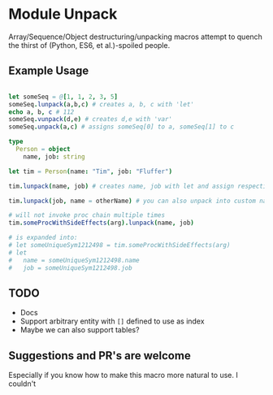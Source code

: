 # Module Unpack

Array/Sequence/Object destructuring/unpacking macros attempt to quench the thirst of (Python, ES6, et al.)-spoiled people.

## Example Usage

```nim

let someSeq = @[1, 1, 2, 3, 5]
someSeq.lunpack(a,b,c) # creates a, b, c with 'let'
echo a, b, c # 112
someSeq.vunpack(d,e) # creates d,e with 'var'
someSeq.unpack(a,c) # assigns someSeq[0] to a, someSeq[1] to c

type
  Person = object
    name, job: string

let tim = Person(name: "Tim", job: "Fluffer")

tim.lunpack(name, job) # creates name, job with let and assign respective member values to them

tim.lunpack(job, name = otherName) # you can also unpack into custom names using '='

# will not invoke proc chain multiple times
tim.someProcWithSideEffects(arg).lunpack(name, job)

# is expanded into:
# let someUniqueSym1212498 = tim.someProcWithSideEffects(arg)
# let
#   name = someUniqueSym1212498.name
#   job = someUniqueSym1212498.job
```

## TODO

- Docs
- Support arbitrary entity with `[]` defined to use as index
- Maybe we can also support tables?

## Suggestions and PR's are welcome

Especially if you know how to make this macro more natural to use. I couldn't
